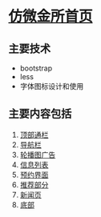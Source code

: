 # [仿微金所首页](https://kingziqiang.github.io/wjs_index)
  ## 主要技术
  - bootstrap
  - less
  - 字体图标设计和使用
  ## 主要内容包括
  1. [顶部通栏](https://kingziqiang.github.io/wjs_index/02.微金所_顶部通栏.html)
  2. [导航栏]()
  3. [轮播图广告]()
  4. [信息列表]()
  5. [预约界面]()
  6. [推荐部分]()
  7. [新闻页]()
  8. [底部]()

